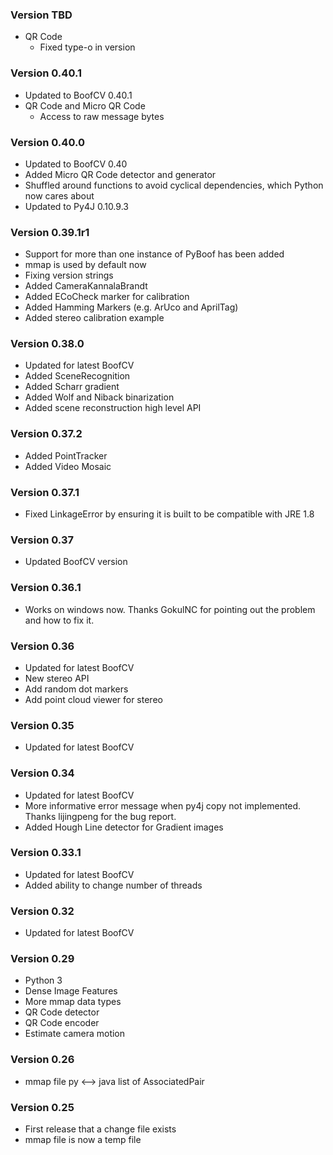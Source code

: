 ### Version TBD
- QR Code
  - Fixed type-o in version

### Version 0.40.1

- Updated to BoofCV 0.40.1
- QR Code and Micro QR Code
  - Access to raw message bytes

### Version 0.40.0

- Updated to BoofCV 0.40
- Added Micro QR Code detector and generator
- Shuffled around functions to avoid cyclical dependencies, which Python now cares about
- Updated to Py4J 0.10.9.3

### Version 0.39.1r1

- Support for more than one instance of PyBoof has been added
- mmap is used by default now
- Fixing version strings
- Added CameraKannalaBrandt
- Added ECoCheck marker for calibration
- Added Hamming Markers (e.g. ArUco and AprilTag)
- Added stereo calibration example

### Version 0.38.0

- Updated for latest BoofCV
- Added SceneRecognition
- Added Scharr gradient
- Added Wolf and Niback binarization
- Added scene reconstruction high level API

### Version 0.37.2

- Added PointTracker
- Added Video Mosaic

### Version 0.37.1

- Fixed LinkageError by ensuring it is built to be compatible with JRE 1.8

### Version 0.37

- Updated BoofCV version

### Version 0.36.1

- Works on windows now. Thanks GokulNC for pointing out the problem and how to fix it.

### Version 0.36

- Updated for latest BoofCV
- New stereo API
- Add random dot markers
- Add point cloud viewer for stereo

### Version 0.35

- Updated for latest BoofCV

### Version 0.34

- Updated for latest BoofCV
- More informative error message when py4j copy not implemented. Thanks lijingpeng for the bug report.
- Added Hough Line detector for Gradient images

### Version 0.33.1

- Updated for latest BoofCV
- Added ability to change number of threads

### Version 0.32

- Updated for latest BoofCV

### Version 0.29

- Python 3
- Dense Image Features
- More mmap data types
- QR Code detector
- QR Code encoder
- Estimate camera motion

### Version 0.26

- mmap file py <--> java list of AssociatedPair

### Version 0.25

- First release that a change file exists
- mmap file is now a temp file